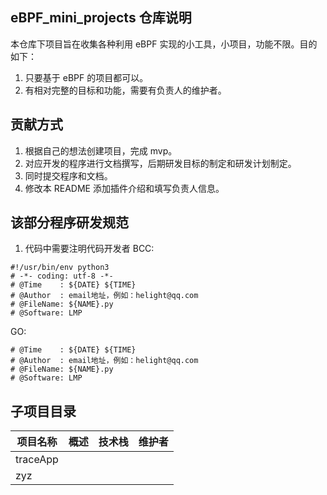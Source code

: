 ## eBPF_mini_projects 仓库说明

本仓库下项目旨在收集各种利用 eBPF 实现的小工具，小项目，功能不限。目的如下：

1. 只要基于 eBPF 的项目都可以。
2. 有相对完整的目标和功能，需要有负责人的维护者。

## 贡献方式
1. 根据自己的想法创建项目，完成 mvp。
2. 对应开发的程序进行文档撰写，后期研发目标的制定和研发计划制定。
3. 同时提交程序和文档。
4. 修改本 README 添加插件介绍和填写负责人信息。

## 该部分程序研发规范
1. 代码中需要注明代码开发者
BCC:
```
#!/usr/bin/env python3
# -*- coding: utf-8 -*-
# @Time    : ${DATE} ${TIME}
# @Author  : email地址，例如：helight@qq.com
# @FileName: ${NAME}.py
# @Software: LMP
```
GO:
```
# @Time    : ${DATE} ${TIME}
# @Author  : email地址，例如：helight@qq.com
# @FileName: ${NAME}.py
# @Software: LMP
```

## 子项目目录

| 项目名称 | 概述 | 技术栈 | 维护者 |
| -------- | ---- | ------ | ------ |
| traceApp     |      |        |  |
| zyz       |      |        |  |



